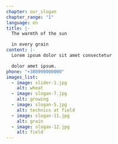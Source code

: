 ```yaml
---
chapter: our_slogan
chapter_range: "1"
language: en
title: |-
  The warmth of the sun

  in every grain
content: |-
  Lorem ipsum dolor sit amet consectetur

  dolor amet ipsum.
phone: "+380990000000"
images_list:
  - image: slider-1.jpg
    alt: wheat
  - image: slogan-7.jpg
    alt: growing
  - image: slogan-5.jpg
    alt: technics at field
  - image: slogan-11.jpg
    alt: grain
  - image: slogan-12.jpg
    alt: field
---
```

